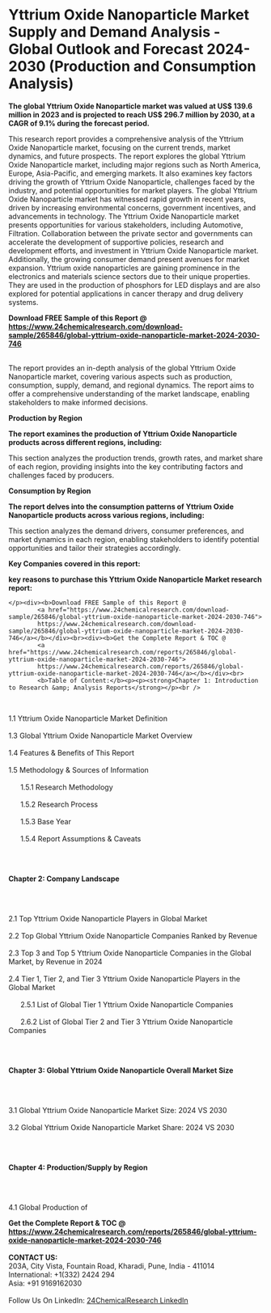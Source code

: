 <h1>Yttrium Oxide Nanoparticle Market Supply and Demand Analysis - Global Outlook and Forecast 2024-2030 (Production and Consumption Analysis)</h1><p><strong>The global Yttrium Oxide Nanoparticle market was valued at US$ 139.6 million in 2023 and is projected to reach US$ 296.7 million by 2030, at a CAGR of 9.1% during the forecast period. </strong></p><p>
</p><p>This research report provides a comprehensive analysis of the Yttrium Oxide Nanoparticle market, focusing on the current trends, market dynamics, and future prospects. The report explores the global Yttrium Oxide Nanoparticle market, including major regions such as North America, Europe, Asia-Pacific, and emerging markets. It also examines key factors driving the growth of Yttrium Oxide Nanoparticle, challenges faced by the industry, and potential opportunities for market players. The global Yttrium Oxide Nanoparticle market has witnessed rapid growth in recent years, driven by increasing environmental concerns, government incentives, and advancements in technology. The Yttrium Oxide Nanoparticle market presents opportunities for various stakeholders, including Automotive, Filtration. Collaboration between the private sector and governments can accelerate the development of supportive policies, research and development efforts, and investment in Yttrium Oxide Nanoparticle market. Additionally, the growing consumer demand present avenues for market expansion. Yttrium oxide nanoparticles are gaining prominence in the electronics and materials science sectors due to their unique properties. They are used in the production of phosphors for LED displays and are also explored for potential applications in cancer therapy and drug delivery systems.</p><div><b>Download FREE Sample of this Report @ 
            <a href="https://www.24chemicalresearch.com/download-sample/265846/global-yttrium-oxide-nanoparticle-market-2024-2030-746">
            https://www.24chemicalresearch.com/download-sample/265846/global-yttrium-oxide-nanoparticle-market-2024-2030-746</a></b></div><br><p>
</p><p>The report provides an in-depth analysis of the global Yttrium Oxide Nanoparticle market, covering various aspects such as production, consumption, supply, demand, and regional dynamics. The report aims to offer a comprehensive understanding of the market landscape, enabling stakeholders to make informed decisions.</p><p>
</p><p><strong>Production by Region</strong></p><p>
</p><p><strong>The report examines the production of Yttrium Oxide Nanoparticle products across different regions, including:</strong></p><p>
</p><p>
</p><p>This section analyzes the production trends, growth rates, and market share of each region, providing insights into the key contributing factors and challenges faced by producers.</p><p>
</p><p><strong>Consumption by Region</strong></p><p>
</p><p><strong>The report delves into the consumption patterns of Yttrium Oxide Nanoparticle products across various regions, including:</strong></p><p>
</p><p>
	</p><p>
</p><p>This section analyzes the demand drivers, consumer preferences, and market dynamics in each region, enabling stakeholders to identify potential opportunities and tailor their strategies accordingly.</p><p>
<strong>Key Companies covered in this report:</strong></p><p>
</p><p>
</p><p><strong>key reasons to purchase this Yttrium Oxide Nanoparticle Market research report:</strong></p><p>

	</p><div><b>Download FREE Sample of this Report @ 
            <a href="https://www.24chemicalresearch.com/download-sample/265846/global-yttrium-oxide-nanoparticle-market-2024-2030-746">
            https://www.24chemicalresearch.com/download-sample/265846/global-yttrium-oxide-nanoparticle-market-2024-2030-746</a></b></div><br><div><b>Get the Complete Report & TOC @ 
            <a href="https://www.24chemicalresearch.com/reports/265846/global-yttrium-oxide-nanoparticle-market-2024-2030-746">
            https://www.24chemicalresearch.com/reports/265846/global-yttrium-oxide-nanoparticle-market-2024-2030-746</a></b></div><br>
            <b>Table of Content:</b><p><p><strong>Chapter 1: Introduction to Research &amp; Analysis Reports</strong></p><br />
<br />
<p>1.1 Yttrium Oxide Nanoparticle  Market Definition<br /><br />
1.3 Global Yttrium Oxide Nanoparticle  Market Overview<br /><br />
1.4 Features &amp; Benefits of This Report<br /><br />
1.5 Methodology &amp; Sources of Information<br /><br />
&nbsp;&nbsp;&nbsp;&nbsp;&nbsp; 1.5.1 Research Methodology<br /><br />
&nbsp;&nbsp;&nbsp;&nbsp;&nbsp; 1.5.2 Research Process<br /><br />
&nbsp;&nbsp;&nbsp;&nbsp;&nbsp; 1.5.3 Base Year<br /><br />
&nbsp;&nbsp;&nbsp;&nbsp;&nbsp; 1.5.4 Report Assumptions &amp; Caveats</p><br />
<br />
<p><strong>Chapter 2: Company Landscape</strong></p><br />
<br />
<p>2.1 Top Yttrium Oxide Nanoparticle  Players in Global Market<br /><br />
2.2 Top Global Yttrium Oxide Nanoparticle  Companies Ranked by Revenue<br /><br />
2.3 Top 3 and Top 5 Yttrium Oxide Nanoparticle  Companies in the Global Market, by Revenue in 2024<br /><br />
2.4 Tier 1, Tier 2, and Tier 3 Yttrium Oxide Nanoparticle  Players in the Global Market<br /><br />
&nbsp;&nbsp;&nbsp;&nbsp;&nbsp; 2.5.1 List of Global Tier 1 Yttrium Oxide Nanoparticle  Companies<br /><br />
&nbsp;&nbsp;&nbsp;&nbsp;&nbsp; 2.6.2 List of Global Tier 2 and Tier 3 Yttrium Oxide Nanoparticle  Companies</p><br />
<br />
<p><strong>Chapter 3: Global Yttrium Oxide Nanoparticle  Overall Market Size</strong></p><br />
<br />
<p>3.1 Global Yttrium Oxide Nanoparticle  Market Size: 2024 VS 2030<br /><br />
3.2 Global Yttrium Oxide Nanoparticle  Market Share: 2024 VS 2030</p><br />
<br />
<p><strong>Chapter 4: Production/Supply by Region</strong></p><br />
<br />
<p>4.1 Global Production of </p><div><b>Get the Complete Report & TOC @ 
            <a href="https://www.24chemicalresearch.com/reports/265846/global-yttrium-oxide-nanoparticle-market-2024-2030-746">
            https://www.24chemicalresearch.com/reports/265846/global-yttrium-oxide-nanoparticle-market-2024-2030-746</a></b></div><br><b>CONTACT US:</b><br>
            203A, City Vista, Fountain Road, Kharadi, Pune, India - 411014<br>
            International: +1(332) 2424 294<br>
            Asia: +91 9169162030 <br><br>
            Follow Us On LinkedIn: <a href="https://www.linkedin.com/company/24chemicalresearch/">24ChemicalResearch LinkedIn</a>